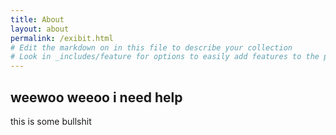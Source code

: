 ```yaml
---
title: About
layout: about
permalink: /exibit.html
# Edit the markdown on in this file to describe your collection
# Look in _includes/feature for options to easily add features to the page
---
```

## weewoo weeoo i need help

this is some bullshit
